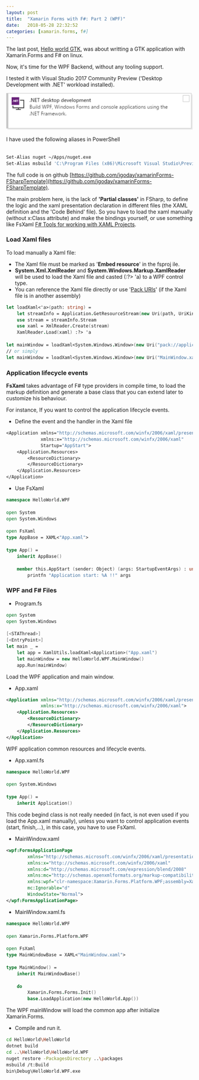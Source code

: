 ```yaml
---
layout: post
title:  "Xamarin Forms with F#: Part 2 (WPF)"
date:   2018-05-28 22:32:52
categories: [xamarin.forms, f#]
---
```


The last post, [Hello world GTK](http://jgoday.github.io/xamarin.forms/f%23/2018/05/21/xamarin_forms.html), was about writting a GTK application with Xamarin.Forms and F# on linux.

Now, it's time for the WPF Backend, without any tooling support.

I tested it with Visual Studio 2017 Community Preview ('Desktop Development with .NET' workload installed).

![Image of Desktop Development with .NET](/assets/dotNetDesktopDevelopment.png)

I have used the following aliases in PowerShell
```bash

Set-Alias nuget ~/Apps/nuget.exe
Set-Alias msbuild 'C:\Program Files (x86)\Microsoft Visual Studio\Preview\Community\MSBuild\15.0\Bin\MSBuild'

```
The full code is on github [https://github.com/jgoday/xamarinForms-FSharpTemplate](https://github.com/jgoday/xamarinForms-FSharpTemplate).

The main problem here, is the lack of **'Partial classes'** in FSharp, to define the logic and the xaml presentation declaration in different files (the XAML definition and the 'Code Behind' file).
So you have to load the xaml manually (without x:Class attribute) and make the bindings yourself,
or use something like FsXaml [F# Tools for working with XAML Projects](https://github.com/fsprojects/FsXaml).


### Load Xaml files

To load manually a Xaml file:
  * The Xaml file must be marked as '**Embed resource**' in the fsproj ile.
  * **System.Xml.XmlReader** and **System.Windows.Markup.XamlReader** will be used to load the Xaml file and casted (:?> 'a) to a WPF control type.
  * You can reference the Xaml file directly or use '[Pack URIs](https://docs.microsoft.com/en-us/dotnet/framework/wpf/app-development/pack-uris-in-wpf)' (if the Xaml file is in another assembly)

```fsharp
let loadXaml<'a>(path: string) =
    let streamInfo = Application.GetResourceStream(new Uri(path, UriKind.RelativeOrAbsolute))
    use stream = streamInfo.Stream
    use xaml = XmlReader.Create(stream)
    XamlReader.Load(xaml) :?> 'a

let mainWindow = loadXaml<System.Windows.Window>(new Uri("pack://application:,,,/MainWindow.xaml"))
// or simply
let mainWindow = loadXaml<System.Windows.Window>(new Uri("MainWindow.xaml"))
```



### Application lifecycle events

**FsXaml** takes advantage of F# type providers in compile time, to load the markup definition and generate a base class that you can extend later to customize his behaviour.

For instance, If you want to control the application lifecycle events.

* Define the event and the handler in the Xaml file

```fsharp
<Application xmlns="http://schemas.microsoft.com/winfx/2006/xaml/presentation"
             xmlns:x="http://schemas.microsoft.com/winfx/2006/xaml"
             Startup="AppStart">
    <Application.Resources>
        <ResourceDictionary>
        </ResourceDictionary>
    </Application.Resources>
</Application>
```

*  Use FsXaml

```fsharp
namespace HelloWorld.WPF

open System
open System.Windows

open FsXaml
type AppBase = XAML<"App.xaml">

type App() =
    inherit AppBase()

    member this.AppStart (sender: Object) (args: StartupEventArgs) : unit =
        printfn "Application start: %A !!" args

```

### WPF and F# Files

* Program.fs

```fsharp
open System
open System.Windows

[<STAThread>]
[<EntryPoint>]
let main _ =
    let app = XamlUtils.loadXaml<Application>("App.xaml")
    let mainWindow = new HelloWorld.WPF.MainWindow()
    app.Run(mainWindow)
```
<div class="code-comment">
Load the WPF application and main window.
</div>


* App.xaml

```xml
<Application xmlns="http://schemas.microsoft.com/winfx/2006/xaml/presentation"
             xmlns:x="http://schemas.microsoft.com/winfx/2006/xaml">
    <Application.Resources>
        <ResourceDictionary>
        </ResourceDictionary>
    </Application.Resources>
</Application>
```
<div class="code-comment">
WPF application common resources and lifecycle events.
</div>

* App.xaml.fs

```fsharp
namespace HelloWorld.WPF

open System.Windows

type App() =
    inherit Application()
```
<div class="code-comment">
This code begind class is not really needed (in fact, is not even used if you load the App.xaml manually), unless you want to control application events (start, finish,...), in this case, you have to use FsXaml.
</div>

* MainWindow.xaml

```xml
<wpf:FormsApplicationPage
        xmlns="http://schemas.microsoft.com/winfx/2006/xaml/presentation"
        xmlns:x="http://schemas.microsoft.com/winfx/2006/xaml"
        xmlns:d="http://schemas.microsoft.com/expression/blend/2008"
        xmlns:mc="http://schemas.openxmlformats.org/markup-compatibility/2006"
        xmlns:wpf="clr-namespace:Xamarin.Forms.Platform.WPF;assembly=Xamarin.Forms.Platform.WPF"
        mc:Ignorable="d"
        WindowState="Normal">
</wpf:FormsApplicationPage>
```
<div class="code-comment">
</div>

* MainWindow.xaml.fs

```fsharp
namespace HelloWorld.WPF

open Xamarin.Forms.Platform.WPF

open FsXaml
type MainWindowBase = XAML<"MainWindow.xaml">

type MainWindow() =
    inherit MainWindowBase()

    do
        Xamarin.Forms.Forms.Init()
        base.LoadApplication(new HelloWorld.App())
```
<div class="code-comment">
The WPF mainWindow will load the common app after initialize Xamarin.Forms.
</div>

* Compile and run it.

```bash
cd HelloWorld\HelloWorld
dotnet build
cd ..\HelloWorld\HelloWorld.WPF
nuget restore -PackagesDirectory ..\packages
msbuild /t:Build
bin\Debug\HelloWorld.WPF.exe
```